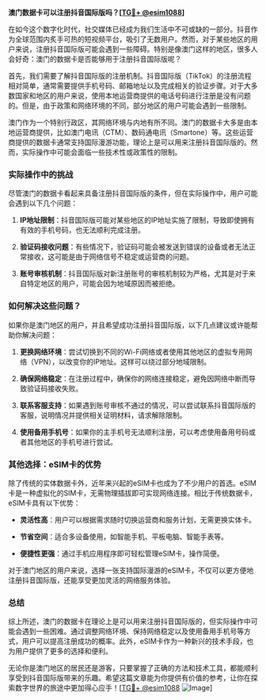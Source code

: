 **澳门数据卡可以注册抖音国际版吗？[[TG💪+ @esim1088](https://t.me/s/esim1088)]**

在如今这个数字化时代，社交媒体已经成为我们生活中不可或缺的一部分。抖音作为全球范围内炙手可热的短视频平台，吸引了无数用户。然而，对于某些地区的用户来说，注册抖音国际版可能会遇到一些障碍。特别是像澳门这样的地区，很多人会好奇：澳门的数据卡是否能够用于注册抖音国际版呢？

首先，我们需要了解抖音国际版的注册机制。抖音国际版（TikTok）的注册流程相对简单，通常需要提供手机号码、邮箱地址以及完成相关的验证步骤。对于大多数国家和地区的用户来说，使用本地运营商提供的电话号码进行注册是没有问题的。但是，由于政策和网络环境的不同，部分地区的用户可能会遇到一些限制。

澳门作为一个特别行政区，其网络环境与内地有所不同。澳门的数据卡大多是由本地运营商提供，比如澳门电讯（CTM）、数码通电讯（Smartone）等。这些运营商提供的数据卡通常支持国际漫游功能，理论上是可以用来注册抖音国际版的。然而，实际操作中可能会面临一些技术性或政策性的限制。

### 实际操作中的挑战

尽管澳门的数据卡看起来具备注册抖音国际版的条件，但在实际操作中，用户可能会遇到以下几个问题：

1. **IP地址限制**：抖音国际版可能对某些地区的IP地址实施了限制，导致即使拥有有效的手机号码，也无法顺利完成注册。
   
2. **验证码接收问题**：有些情况下，验证码可能会被发送到错误的设备或者无法正常接收，这可能是由于网络信号不稳定或运营商的问题。

3. **账号审核机制**：抖音国际版对新注册账号的审核机制较为严格，尤其是对于来自特定地区的用户，可能会因为地域原因而被拒绝。

### 如何解决这些问题？

如果你是澳门地区的用户，并且希望成功注册抖音国际版，以下几点建议或许能帮助你解决问题：

1. **更换网络环境**：尝试切换到不同的Wi-Fi网络或者使用其他地区的虚拟专用网络（VPN），以改变你的IP地址。这样可以绕过部分地域限制。

2. **确保网络稳定**：在注册过程中，确保你的网络连接稳定，避免因网络中断而导致验证码接收失败。

3. **联系客服支持**：如果遇到账号审核不通过的情况，可以尝试联系抖音国际版的客服，说明情况并提供相关证明材料，请求解除限制。

4. **使用备用手机号**：如果你的主手机号无法顺利注册，可以考虑使用备用号码或者其他地区的手机号进行尝试。

### 其他选择：eSIM卡的优势

除了传统的实体数据卡外，近年来兴起的eSIM卡也成为了不少用户的首选。eSIM卡是一种虚拟化的SIM卡，无需物理插拔即可实现网络连接。相比于传统数据卡，eSIM卡具有以下优势：

- **灵活性高**：用户可以根据需求随时切换运营商和服务计划，无需更换实体卡。
  
- **节省空间**：适合多设备使用，如智能手机、平板电脑、智能手表等。
  
- **便捷性更强**：通过手机应用程序即可轻松管理eSIM卡，操作简便。

对于澳门地区的用户来说，选择一张支持国际漫游的eSIM卡，不仅可以更方便地注册抖音国际版，还能享受更加灵活的网络服务体验。

### 总结

综上所述，澳门的数据卡在理论上是可以用来注册抖音国际版的，但实际操作中可能会遇到一些困难。通过调整网络环境、保持网络稳定以及使用备用手机号等方式，用户可以提高注册成功的概率。此外，eSIM卡作为一种新兴的技术手段，也为用户提供了更多的选择和便利。

无论你是澳门地区的居民还是游客，只要掌握了正确的方法和技术工具，都能顺利享受到抖音国际版带来的乐趣。希望这篇文章能为你提供有价值的参考，让你在探索数字世界的旅途中更加得心应手！[[TG💪+ @esim1088](https://t.me/s/esim1088) ![Image](https://i.postimg.cc/4NQfJmqS/Snipaste-2025-05-13-00-14-12.png)]